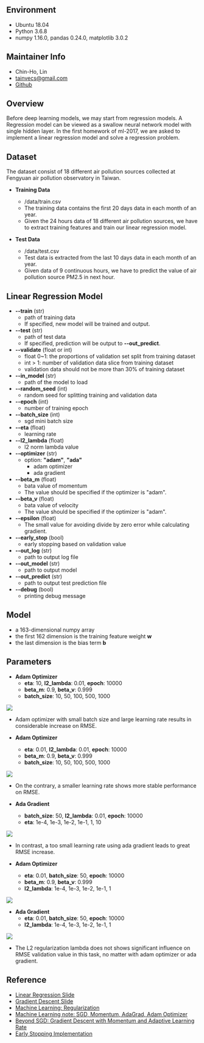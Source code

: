 ## Environment
* Ubuntu 18.04
* Python 3.6.8
* numpy 1.16.0, pandas 0.24.0, matplotlib 3.0.2


## Maintainer Info
* Chin-Ho, Lin
* tainvecs@gmail.com
* [Github](https://github.com/tainvecs/ml-2017)


## Overview
Before deep learning models, we may start from regression models. A Regression model can be viewed as a swallow neural network model with single hidden layer. In the first homework of ml-2017, we are asked to implement a linear regression model and solve a regression problem.


## Dataset

The dataset consist of 18 different air pollution sources collected at Fengyuan air pollution observatory in Taiwan.

* **Training Data**
	- /data/train.csv
	- The training data contains the first 20 days data in each month of an year.
	- Given the 24 hours data of 18 different air pollution sources, we have to extract training features and train our linear regression model.

* **Test Data**
	- /data/test.csv
	- Test data is extracted from the last 10 days data in each month of an year.
	- Given data of 9 continuous hours, we have to predict the value of air pollution source PM2.5 in next hour.


## Linear Regression Model


* **--train** (str)
	- path of training data
	- If specified, new model will be trained and output.
* **--test** (str)
	- path of test data
	- If specified, prediction will be output to **--out_predict**.
* **--validate** (float or int)
	- float 0~1: the proportions of validation set split from training dataset
	- int > 1: number of validation data slice from training dataset
	- validation data should not be more than 30\% of training dataset
* **--in_model** (str)
	- path of the model to load
* **--random_seed** (int)
	- random seed for splitting training and validation data
* **--epoch** (int)
	- number of training epoch
* **--batch_size** (int)
	- sgd mini batch size
* **--eta** (float)
	- learning rate
* **--l2_lambda** (float)
	- l2 norm lambda value
* **--optimizer** (str)
	- option: **\"adam\"**, **\"ada\"**
		* adam optimizer
		* ada gradient
* **--beta_m** (float)
	- bata value of momentum
	- The value should be specified if the optimizer is \"adam\".
* **--beta_v** (float)
	- bata value of velocity
	- The value should be specified if the optimizer is \"adam\".
* **--epsilon** (float)
	- The small value for avoiding divide by zero error while calculating gradient.
* **--early_stop** (bool)
	- early stopping based on validation value
* **--out_log** (str)
	- path to output log file
* **--out_model** (str)
	- path to output model
* **--out_predict** (str)
	- path to output test prediction file
* **--debug** (bool)
	- printing debug message


## Model

* a 163-dimensional numpy array
* the first 162 dimension is the training feature weight **w**
* the last dimension is the bias term **b**


## Parameters

* **Adam Optimizer**
	- **eta**: 10, **l2_lambda**: 0.01, **epoch**: 10000
	- **beta_m**: 0.9, **beta_v**: 0.999
	- **batch_size**: 10, 50, 100, 500, 1000

![](https://github.com/tainvecs/ml-2017/blob/master/hw1/png/adam-batch_size-eta_10_l2_lambda_0.01.png?raw=true)
* Adam optimizer with small batch size and large learning rate results in considerable increase on RMSE.


* **Adam Optimizer**
	- **eta**: 0.01, **l2_lambda**: 0.01, **epoch**: 10000
	- **beta_m**: 0.9, **beta_v**: 0.999
	- **batch_size**: 10, 50, 100, 500, 1000

![](https://github.com/tainvecs/ml-2017/blob/master/hw1/png/adam-batch_size-eta_0.01_l2_lambda_0.01.png?raw=true)
* On the contrary, a smaller learning rate shows more stable performance on RMSE.


* **Ada Gradient**
	- **batch_size**: 50, **l2_lambda**: 0.01, **epoch**: 10000
	- **eta**: 1e-4, 1e-3, 1e-2, 1e-1, 1, 10

![](https://github.com/tainvecs/ml-2017/blob/master/hw1/png/ada-eta-batch_size_50_l2_lambda_0.01.png?raw=true)
* In contrast, a too small learning rate using ada gradient leads to great RMSE increase.


* **Adam Optimizer**
	- **eta**: 0.01, **batch_size**: 50, **epoch**: 10000
	- **beta_m**: 0.9, **beta_v**: 0.999
	- **l2_lambda**: 1e-4, 1e-3, 1e-2, 1e-1, 1

![](https://github.com/tainvecs/ml-2017/blob/master/hw1/png/adam-l2_lambda-eta_0.01_batch_size_50.png?raw=true)


* **Ada Gradient**
	- **eta**: 0.01, **batch_size**: 50, **epoch**: 10000
	- **l2_lambda**: 1e-4, 1e-3, 1e-2, 1e-1, 1

![](https://github.com/tainvecs/ml-2017/blob/master/hw1/png/ada-l2_lambda-eta_0.01_batch_size_50.png?raw=true)
* The L2 regularization lambda does not shows significant influence on RMSE validation value in this task, no matter with adam optimizer or ada gradient.


## Reference


* [Linear Regression Slide](http://speech.ee.ntu.edu.tw/~tlkagk/courses/ML_2016/Lecture/Logistic%20Regression%20(v3).pdf)
* [Gradient Descent Slide](http://speech.ee.ntu.edu.tw/~tlkagk/courses/ML_2016/Lecture/Gradient%20Descent%20(v2).pdf)
* [Machine Learning: Regularization](https://murphymind.blogspot.com/2017/05/machine.learning.regularization.html)
* [Machine Learning note: SGD, Momentum, AdaGrad, Adam Optimizer](https://medium.com/%E9%9B%9E%E9%9B%9E%E8%88%87%E5%85%94%E5%85%94%E7%9A%84%E5%B7%A5%E7%A8%8B%E4%B8%96%E7%95%8C/%E6%A9%9F%E5%99%A8%E5%AD%B8%E7%BF%92ml-note-sgd-momentum-adagrad-adam-optimizer-f20568c968db)
* [Beyond SGD: Gradient Descent with Momentum and Adaptive Learning Rate](https://wiseodd.github.io/techblog/2016/06/22/nn-optimization/)
* [Early Stopping Implementation](https://gist.github.com/ryanpeach/9ef833745215499e77a2a92e71f89ce2)
